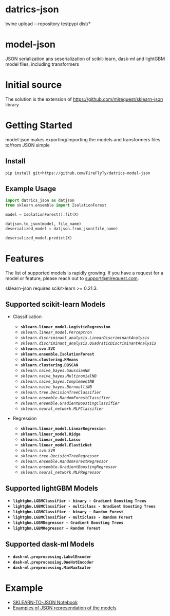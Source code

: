 # datrics-json
twine upload --repository testpypi dist/* 

# model-json
JSON serialization ans seserialization of scikit-learn, dask-ml and lightGBM model files, including transformers

# Initial source
The solution is the extension of https://github.com/mlrequest/sklearn-json library


# Getting Started

model-json makes exporting/importing the models and transformers files to/from JSON simple

## Install
```
pip install git+https://github.com/FireFlyTy/datrics-model-json
```
## Example Usage

```python
import datrics_json as datjson
from sklearn.ensemble import IsolationForest

model = IsolationForest().fit(X)

datjson.to_json(model, file_name)
deserialized_model = datjson.from_json(file_name)

deserialized_model.predict(X)
```

# Features
The list of supported models is rapidly growing. If you have a request for a model or feature, please reach out to support@mlrequest.com.

sklearn-json requires scikit-learn >= 0.21.3.

## Supported scikit-learn Models

* Classification
    * **`sklearn.linear_model.LogisticRegression`**
    * *`sklearn.linear_model.Perceptron`*
    * *`sklearn.discriminant_analysis.LinearDiscriminantAnalysis`*
    * *`sklearn.discriminant_analysis.QuadraticDiscriminantAnalysis`*
    * **`sklearn.svm.SVC`**
    * **`sklearn.ensemble.IsolationForest`**
    * **`sklearn.clustering.KMeans`**
    * **`sklearn.clustering.DBSCAN`**
    * *`sklearn.naive_bayes.GaussianNB`*
    * *`sklearn.naive_bayes.MultinomialNB`*
    * *`sklearn.naive_bayes.ComplementNB`*
    * *`sklearn.naive_bayes.BernoulliNB`*
    * *`sklearn.tree.DecisionTreeClassifier`*
    * *`sklearn.ensemble.RandomForestClassifier`*
    * *`sklearn.ensemble.GradientBoostingClassifier`*
    * *`sklearn.neural_network.MLPClassifier`*

* Regression
    * **`sklearn.linear_model.LinearRegression`**
    * **`sklearn.linear_model.Ridge`**
    * **`sklearn.linear_model.Lasso`**
    * **`sklearn.linear_model.ElasticNet`**
    * *`sklearn.svm.SVR`*
    * *`sklearn.tree.DecisionTreeRegressor`*
    * *`sklearn.ensemble.RandomForestRegressor`*
    * *`sklearn.ensemble.GradientBoostingRegressor`*
    * *`sklearn.neural_network.MLPRegressor`*

## Supported lightGBM Models
   * **`lightgbm.LGBMClassifier - binary - Gradient Boosting Trees`**
   * **`lightgbm.LGBMClassifier - multiclass - Gradient Boosting Trees`**
   * **`lightgbm.LGBMClassifier - binary - Random Forest`**
   * **`lightgbm.LGBMClassifier - multiclass - Random Forest`**
   * **`lightgbm.LGBMRegressor - Gradient Boosting Trees`**
   * **`lightgbm.LGBMRegressor - Random Forest`**

## Supported dask-ml Models
   * **`dask-ml.preprocessing.LabelEncoder`**
   * **`dask-ml.preprocessing.OneHotEncoder`**
   * **`dask-ml.preprocessing.MinMaxScaler`**


# Example
   * [SKLEARN-TO-JSON Notebook](examples/SKLEARN-TO-JSON.ipynb)
   * [Examples of JSON represendation of the models](examples/output)
